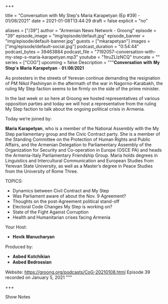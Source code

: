 
+++

title = "Conversation with My Step's Maria Karapetyan (Ep #39) - 01/08/2021"
date = 2021-01-08T13:44:29
draft = false
explicit = "no"

aliases = ["/39"]
author = "Armenian News Network - Groong"
episode = "39"
episode_image = "img/episode/default.jpg"
episode_banner = "img/episode/default-banner.jpg"
guests = ["mkarapetyan"]
images = ["img/episode/default-social.jpg"]
podcast_duration = "0:54:44"
podcast_bytes = 39463884
podcast_file = "7192057-conversation-with-my-step-s-maria-karapetyan.mp3"
youtube = "1truZLIzNCQ"
truncate = ""
series = ["COG"]
upcoming = false
Description = """𝐂𝐨𝐧𝐯𝐞𝐫𝐬𝐚𝐭𝐢𝐨𝐧 𝐰𝐢𝐭𝐡 𝐌𝐲 𝐒𝐭𝐞𝐩'𝐬 𝐌𝐚𝐫𝐢𝐚 𝐊𝐚𝐫𝐚𝐩𝐞𝐭𝐲𝐚𝐧 - 𝟎𝟏/𝟎𝟖/𝟐𝟎𝟐𝟏

As protesters in the streets of Yerevan continue demanding the resignation of PM Nikol Pashinyan in the aftermath of the war in Nagorno-Karabakh, the ruling My Step faction seems to be firmly on the side of the prime minister. 

In the last week or so here at Groong we hosted representatives of various opposition parties and today we will host a representative from the ruling My Step faction to talk about the ongoing political crisis in Armenia.

Today we’re joined by:

𝐌𝐚𝐫𝐢𝐚 𝐊𝐚𝐫𝐚𝐩𝐞𝐭𝐲𝐚𝐧, who is a member of the National Assembly with the My Step parliamentary group and the Civic Contract party. She is a member of the Standing Committee on the Protection of Human Rights and Public Affairs, and the Armenian Delegation to Parliamentary Assembly of the Organization for Security and Co-operation in Europe (OSCE PA) and heads the Armenia-Italy Parliamentary Friendship Group. Maria holds degrees in Linguistics and Intercultural Communication and European Studies from Yerevan State University, as well as a Master’s degree in Peace Studies from the University of Rome Three.

TOPICS:

- Dynamics between Civil Contract and My Step
- Was Parliament aware of about the Nov. 9 Agreement?
- Thoughts on the post-Agreement political stand-off
- Electoral Code Changes My Step is working on?
- State of the Fight Against Corruption
- Health and Humanitarian crises facing Armenia

Your Host:
- 𝐇𝐨𝐯𝐢𝐤 𝐌𝐚𝐧𝐮𝐜𝐡𝐚𝐫𝐲𝐚𝐧

Produced by:
- 𝐀𝐬𝐛𝐞𝐝 𝐊𝐨𝐭𝐜𝐡𝐢𝐤𝐢𝐚𝐧
- 𝐀𝐬𝐛𝐞𝐝 𝐁𝐞𝐝𝐫𝐨𝐬𝐬𝐢𝐚𝐧

Website: https://groong.org/podcasts/CoG-20210108.html
Episode 39 recorded on January 5, 2021
"""

+++

Show Notes

